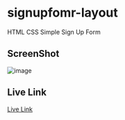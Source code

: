 # signupfomr-layout
HTML CSS Simple Sign Up Form


## ScreenShot

![image](https://user-images.githubusercontent.com/91014156/197440732-55af3a8d-8ab1-4ae1-b9b2-b61efba3a705.png)

## Live Link

[Live Link](https://swarupvishwas18.github.io/signupform-layout/)
